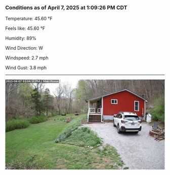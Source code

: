 ### Conditions as of April 7, 2025 at 1:09:26 PM CDT 

Temperature: 45.60 &deg;F

Feels like: 45.60 &deg;F

Humidity: 89%

Wind Direction: W

Windspeed: 2.7 mph

Wind Gust: 3.8 mph

---

<img src="./images/latest.jpeg"/>

